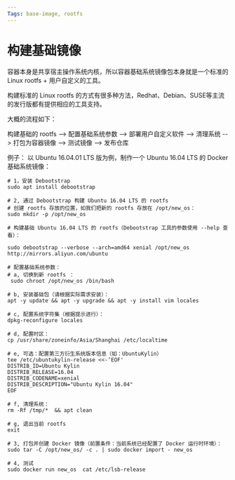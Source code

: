 ```yaml
---
Tags: base-image, rootfs
---
```

# 构建基础镜像
容器本身是共享宿主操作系统内核，所以容器基础系统镜像包本身就是一个标准的 Linux rootfs + 用户自定义的工具。

构建标准的 Linux rootfs 的方式有很多种方法，Redhat、Debian、SUSE等主流的发行版都有提供相应的工具支持。

大概的流程如下：

构建基础的 rootfs --> 配置基础系统参数 --> 部署用户自定义软件 --> 清理系统 --> 打包为容器镜像 --> 测试镜像 --> 发布仓库

例子：
以 Ubuntu 16.04.01 LTS 版为例，制作一个 Ubuntu 16.04 LTS 的 Docker 基础系统镜像：

```
# 1，安装 Debootstrap
sudo apt install debootstrap

# 2, 通过 Debootstrap 构建 Ubuntu 16.04 LTS 的 rootfs
# 创建 rootfs 存放的位置，如我们把新的 rootfs 存放在 /opt/new_os：
sudo mkdir -p /opt/new_os

# 构建基础 Ubuntu 16.04 LTS 的 rootfs（Debootstrap 工具的参数使用 --help 查看）：

sudo debootstrap --verbose --arch=amd64 xenial /opt/new_os http://mirrors.aliyun.com/ubuntu

# 配置基础系统参数：
# a, 切换到新 rootfs ：
 sudo chroot /opt/new_os /bin/bash

# b, 安装基础包（请根据实际需求安装）：
apt -y update && apt -y upgrade && apt -y install vim locales

# c, 配置系统字符集（根据提示进行）：
dpkg-reconfigure locales

# d, 配置时区：
cp /usr/share/zoneinfo/Asia/Shanghai /etc/localtime

# e, 可选：配置第三方衍生系统版本信息（如：UbuntuKylin）
tee /etc/ubuntukylin-release <<-‘EOF'
DISTRIB_ID=Ubuntu Kylin
DISTRIB_RELEASE=16.04
DISTRIB_CODENAME=xenial
DISTRIB_DESCRIPTION="Ubuntu Kylin 16.04"
EOF

# f, 清理系统：
rm -Rf /tmp/*  && apt clean

# g, 退出当前 rootfs
exit

# 3, 打包并创建 Docker 镜像（前置条件：当前系统已经配置了 Docker 运行时环境）：
sudo tar -C /opt/new_os/ -c . | sudo docker import - new_os

# 4, 测试
sudo docker run new_os  cat /etc/lsb-release
```